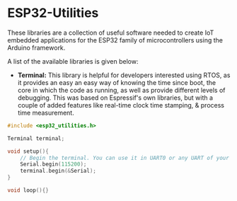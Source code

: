 # ESP32-Utilities
These libraries are a collection of useful software needed to create IoT embedded applications for the ESP32 family of microcontrollers using the Arduino framework.

A list of the available libraries is given below:

- **Terminal:** This library is helpful for developers interested using RTOS, as it provides an easy an easy way of knowing the time since boot, the core in which the code as running, as well as provide different levels of debugging. This was based on Espressif's own libraries, but with a couple of added features like real-time clock time stamping, & process time measurement.

```C++
#include <esp32_utilities.h>

Terminal terminal; 

void setup(){
    // Begin the terminal. You can use it in UART0 or any UART of your choice
    Serial.begin(115200);
    terminal.begin(&Serial);
}

void loop(){}
```
